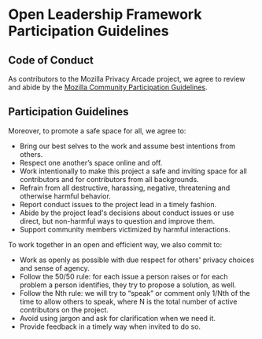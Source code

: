 # Open Leadership Framework Participation Guidelines

## Code of Conduct

As contributors to the Mozilla Privacy Arcade project, we agree to review and abide by the [Mozilla Community Participation Guidelines](https://www.mozilla.org/en-US/about/governance/policies/participation/).

## Participation Guidelines

Moreover, to promote a safe space for all, we agree to:

- Bring our best selves to the work and assume best intentions from others.
- Respect one another’s space online and off.
- Work intentionally to make this project a safe and inviting space for all contributors and for contributors from all backgrounds.
- Refrain from all destructive, harassing, negative, threatening and otherwise harmful behavior. 
- Report conduct issues to the project lead in a timely fashion.
- Abide by the project lead's decisions about conduct issues or use direct, but non-harmful ways to question and improve them.
- Support community members victimized by harmful interactions.

To work together in an open and efficient way, we also commit to:

- Work as openly as possible with due respect for others' privacy choices and sense of agency.
- Follow the 50/50 rule: for each issue a person raises or for each problem a person identifies, they try to propose a solution, as well.
- Follow the Nth rule: we will try to “speak” or comment only 1/Nth of the time to allow others to speak, where N is the total number of active contributors on the project.
- Avoid using jargon and ask for clarification when we need it.
- Provide feedback in a timely way when invited to do so.
